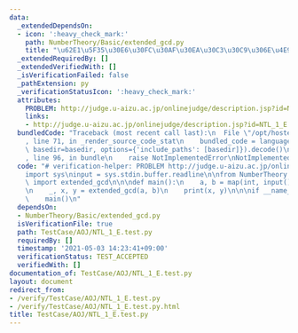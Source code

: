 ```yaml
---
data:
  _extendedDependsOn:
  - icon: ':heavy_check_mark:'
    path: NumberTheory/Basic/extended_gcd.py
    title: "\u62E1\u5F35\u30E6\u30FC\u30AF\u30EA\u30C3\u30C9\u306E\u4E92\u9664\u6CD5"
  _extendedRequiredBy: []
  _extendedVerifiedWith: []
  _isVerificationFailed: false
  _pathExtension: py
  _verificationStatusIcon: ':heavy_check_mark:'
  attributes:
    PROBLEM: http://judge.u-aizu.ac.jp/onlinejudge/description.jsp?id=NTL_1_E
    links:
    - http://judge.u-aizu.ac.jp/onlinejudge/description.jsp?id=NTL_1_E
  bundledCode: "Traceback (most recent call last):\n  File \"/opt/hostedtoolcache/Python/3.9.4/x64/lib/python3.9/site-packages/onlinejudge_verify/documentation/build.py\"\
    , line 71, in _render_source_code_stat\n    bundled_code = language.bundle(stat.path,\
    \ basedir=basedir, options={'include_paths': [basedir]}).decode()\n  File \"/opt/hostedtoolcache/Python/3.9.4/x64/lib/python3.9/site-packages/onlinejudge_verify/languages/python.py\"\
    , line 96, in bundle\n    raise NotImplementedError\nNotImplementedError\n"
  code: "# verification-helper: PROBLEM http://judge.u-aizu.ac.jp/onlinejudge/description.jsp?id=NTL_1_E\n\
    import sys\ninput = sys.stdin.buffer.readline\n\nfrom NumberTheory.Basic.extended_gcd\
    \ import extended_gcd\n\n\ndef main():\n    a, b = map(int, input().split())\n\
    \n    _, x, y = extended_gcd(a, b)\n    print(x, y)\n\n\nif __name__ == '__main__':\n\
    \    main()\n"
  dependsOn:
  - NumberTheory/Basic/extended_gcd.py
  isVerificationFile: true
  path: TestCase/AOJ/NTL_1_E.test.py
  requiredBy: []
  timestamp: '2021-05-03 14:23:41+09:00'
  verificationStatus: TEST_ACCEPTED
  verifiedWith: []
documentation_of: TestCase/AOJ/NTL_1_E.test.py
layout: document
redirect_from:
- /verify/TestCase/AOJ/NTL_1_E.test.py
- /verify/TestCase/AOJ/NTL_1_E.test.py.html
title: TestCase/AOJ/NTL_1_E.test.py
---
```

